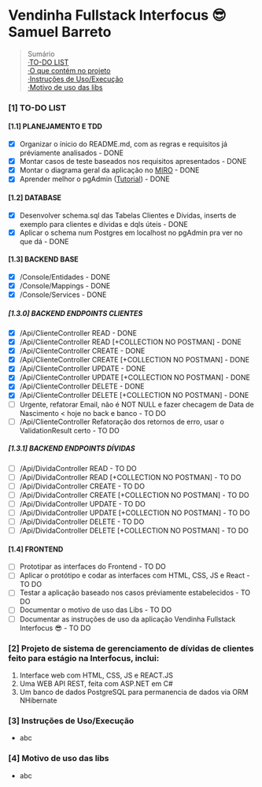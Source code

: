 # Vendinha Fullstack Interfocus 😎 Samuel Barreto

> Sumário<br>
> [·TO-DO LIST](#1-to-do-list)<br>
> [·O que contém no projeto](#2-projeto-de-sistema-de-gerenciamento-de-dívidas-de-clientes-feito-para-estágio-na-interfocus-inclui)<br>
> [·Instruções de Uso/Execução](#3-instruções-de-usoexecução)<br>
> [·Motivo de uso das libs](#4-motivo-de-uso-das-libs)<br>

### [1] TO-DO LIST

#### [1.1] PLANEJAMENTO E TDD

* [X] Organizar o ínicio do README.md, com as regras e requisitos já préviamente analisados - DONE
* [X] Montar casos de teste baseados nos requisitos apresentados - DONE
* [X] Montar o diagrama geral da aplicação no [MIRO](https://miro.com/pt/mapeamento-processos/) - DONE
* [X] Aprender melhor o pgAdmin ([Tutorial](https://www.youtube.com/watch?v=WFT5MaZN6g4&ab_channel=DatabaseStar)) - DONE

#### [1.2] DATABASE

* [X] Desenvolver schema.sql das Tabelas Clientes e Dívidas, inserts de exemplo para clientes e dívidas e dqls úteis - DONE
* [X] Aplicar o schema num Postgres em localhost no pgAdmin pra ver no que dá - DONE

#### [1.3] BACKEND BASE

* [X] /Console/Entidades - DONE
* [X] /Console/Mappings - DONE
* [X] /Console/Services - DONE

##### [1.3.0] BACKEND ENDPOINTS CLIENTES

* [X] /Api/ClienteController READ - DONE
* [X] /Api/ClienteController READ [+COLLECTION NO POSTMAN] - DONE
* [X] /Api/ClienteController CREATE - DONE
* [X] /Api/ClienteController CREATE [+COLLECTION NO POSTMAN] - DONE
* [X] /Api/ClienteController UPDATE - DONE
* [X] /Api/ClienteController UPDATE [+COLLECTION NO POSTMAN] - DONE
* [X] /Api/ClienteController DELETE - DONE
* [X] /Api/ClienteController DELETE [+COLLECTION NO POSTMAN] - DONE
* [ ] Urgente, refatorar Email, não é NOT NULL e fazer checagem de Data de Nascimento < hoje no back e banco - TO DO
* [ ] /Api/ClienteController Refatoração dos retornos de erro, usar o ValidationResult certo - TO DO

##### [1.3.1] BACKEND ENDPOINTS DÍVIDAS

* [ ] /Api/DividaController READ - TO DO
* [ ] /Api/DividaController READ [+COLLECTION NO POSTMAN] - TO DO
* [ ] /Api/DividaController CREATE - TO DO
* [ ] /Api/DividaController CREATE [+COLLECTION NO POSTMAN] - TO DO
* [ ] /Api/DividaController UPDATE - TO DO
* [ ] /Api/DividaController UPDATE [+COLLECTION NO POSTMAN] - TO DO
* [ ] /Api/DividaController DELETE - TO DO
* [ ] /Api/DividaController DELETE [+COLLECTION NO POSTMAN] - TO DO

#### [1.4] FRONTEND

* [ ] Prototipar as interfaces do Frontend - TO DO
* [ ] Aplicar o protótipo e codar as interfaces com HTML, CSS, JS e React - TO DO
* [ ] Testar a aplicação baseado nos casos préviamente estabelecidos - TO DO
* [ ] Documentar o motivo de uso das Libs - TO DO
* [ ] Documentar as instruções de uso da aplicação Vendinha Fullstack Interfocus 😎 - TO DO

### [2] Projeto de sistema de gerenciamento de dívidas de clientes feito para estágio na Interfocus, inclui:

1. Interface web com HTML, CSS, JS e REACT.JS
2. Uma WEB API REST, feita com ASP.NET em C#
3. Um banco de dados PostgreSQL para permanencia de dados via ORM NHibernate

### [3] Instruções de Uso/Execução

* abc

### [4] Motivo de uso das libs

* abc

